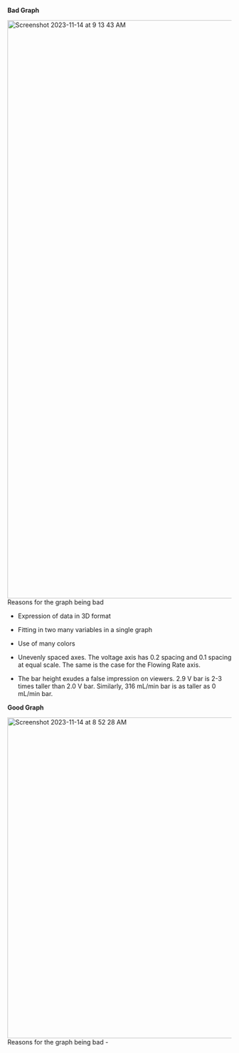**Bad Graph**

<img width="1301" alt="Screenshot 2023-11-14 at 9 13 43 AM" src="https://github.com/himalachudel/FDSFE_HAcharya/assets/144074437/d300576a-597f-4be2-8df4-1b213af2a0fa">
Reasons for the graph being bad

- Expression of data in 3D format
  
- Fitting in two many variables in a single graph
  
- Use of many colors
  
- Unevenly spaced axes. The voltage axis has 0.2 spacing and 0.1 spacing at equal scale. The same is the case for the Flowing Rate axis.
  
- The bar height exudes a false impression on viewers. 2.9 V bar is 2-3 times taller than 2.0 V bar. Similarly, 316 mL/min bar is as taller as 0 mL/min bar.



**Good Graph**

<img width="722" alt="Screenshot 2023-11-14 at 8 52 28 AM" src="https://github.com/himalachudel/FDSFE_HAcharya/assets/144074437/e12c8078-b002-45f4-b57c-9c9e9945d400">
Reasons for the graph being bad
- 
